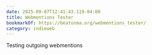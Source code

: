 ```yaml
---
date: 2025-09-07T12:41:43.119-04:00
title: Webmentions Tester
bookmarkOf: https://beatonma.org/webmentions_tester/
category: indieweb
---
```


Testing outgoing webmentions
